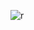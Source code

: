 ![r](https://github.com/udarae2000/Gentoo-Qtile/assets/98133612/359600f8-94ed-4208-9249-2cbf34f2afa7)
